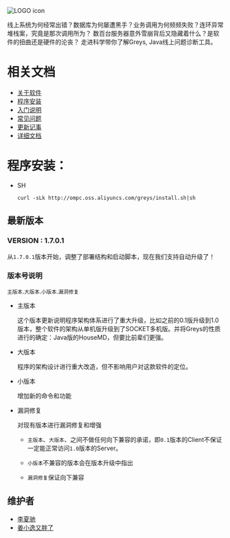 ![LOGO icon](https://raw.githubusercontent.com/oldmanpushcart/images/master/greys/greys-logo-readme.png)

>
线上系统为何经常出错？数据库为何屡遭黑手？业务调用为何频频失败？连环异常堆栈案，究竟是那次调用所为？
数百台服务器意外雪崩背后又隐藏着什么？是软件的扭曲还是硬件的沦丧？
走进科学带你了解Greys, Java线上问题诊断工具。

# 相关文档

* [关于软件](https://github.com/oldmanpushcart/greys-anatomy/wiki/Home)
* [程序安装](https://github.com/oldmanpushcart/greys-anatomy/wiki/installing)
* [入门说明](https://github.com/oldmanpushcart/greys-anatomy/wiki/Getting-Start)
* [常见问题](https://github.com/oldmanpushcart/greys-anatomy/wiki/FAQ)
* [更新记事](https://github.com/oldmanpushcart/greys-anatomy/wiki/Chronicle)
* [详细文档](https://github.com/oldmanpushcart/greys-anatomy/wiki/greys-pdf)

# 程序安装：

- SH

  ```
  curl -sLk http://ompc.oss.aliyuncs.com/greys/install.sh|sh
  ```

## 最新版本

### **VERSION :** 1.7.0.1

从`1.7.0.1`版本开始，调整了部署结构和启动脚本，现在我们支持自动升级了！

### 版本号说明

`主版本`.`大版本`.`小版本`.`漏洞修复`

* 主版本

  这个版本更新说明程序架构体系进行了重大升级，比如之前的0.1版升级到1.0版本，整个软件的架构从单机版升级到了SOCKET多机版。并将Greys的性质进行的确定：Java版的HouseMD，但要比前辈们更强。

* 大版本

  程序的架构设计进行重大改造，但不影响用户对这款软件的定位。

* 小版本

  增加新的命令和功能

* 漏洞修复

  对现有版本进行漏洞修复和增强
  
  - `主版本`、`大版本`、之间不做任何向下兼容的承诺，即`0.1`版本的Client不保证一定能正常访问`1.0`版本的Server。

  - `小版本`不兼容的版本会在版本升级中指出

  - `漏洞修复`保证向下兼容

## 维护者

* [李夏驰](http://www.weibo.com/vlinux)
* [姜小逸又胖了](http://weibo.com/chengtd)
